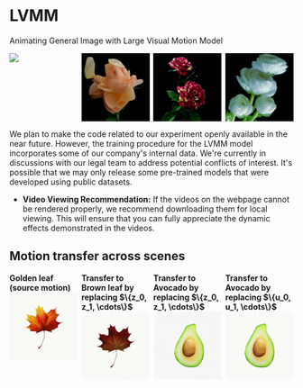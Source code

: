 # LVMM

Animating General Image with Large Visual Motion Model

<div style="display:flex; justify-content:space-between;">
  <img src="assets/a.gif" style="width: 24%;"/>
  <img src="assets/b.gif" style="width: 24%;"/>
  <img src="assets/c.gif" style="width: 24%;"/>
  <img src="assets/d.gif" style="width: 24%;"/>
</div>

We plan to make the code related to our experiment openly available in the near future. However, the training procedure for the LVMM model incorporates some of our company's internal data. We're currently in discussions with our legal team to address potential conflicts of interest. It's possible that we may only release some pre-trained models that were developed using public datasets.

- **Video Viewing Recommendation:**
  If the videos on the webpage cannot be rendered properly, we recommend downloading them for local viewing. This will ensure that you can fully appreciate the dynamic effects demonstrated in the videos.

## Motion transfer across scenes

<div style="display:flex; justify-content:space-between;">
  <div style="width: 24%;">
    <strong>Golden leaf (source motion)</strong>
    <img src="assets/first_row.gif" alt="Golden leaf~(source motion)" style="width: 100%;"/>
  </div>
  <div style="width: 24%;">
    <strong>Transfer to Brown leaf by replacing $\{z_0, z_1, \cdots\}$</strong>
    <img src="assets/second_row.gif" alt="Transfer to Brown leaf by replacing $\{z_0, z_1, \cdots\}$" style="width: 100%;"/>
  </div>
  <div style="width: 24%;">
    <strong>Transfer to Avocado by replacing $\{z_0, z_1, \cdots\}$</strong>
    <img src="assets/third_row.gif" alt="Transfer to Avocado by replacing $\{z_0, z_1, \cdots\}$" style="width: 100%;"/>
  </div>
  <div style="width: 24%;">
    <strong>Transfer to Avocado by replacing $\{u_0, u_1, \cdots\}$</strong>
    <img src="assets/forth_row.gif" alt="Transfer to Avocado by replacing $\{u_0, u_1, \cdots\}$" style="width: 100%;"/>
  </div>
</div>